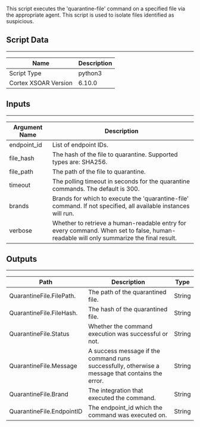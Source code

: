 This script executes the 'quarantine-file' command on a specified file via the appropriate agent. This script is used to isolate files identified as suspicious.

## Script Data

---

| **Name** | **Description** |
| --- | --- |
| Script Type | python3 |
| Cortex XSOAR Version | 6.10.0 |

## Inputs

---

| **Argument Name** | **Description**                                                                                                                       |
| --- |---------------------------------------------------------------------------------------------------------------------------------------|
| endpoint_id | List of endpoint IDs.                                                                                                                 |
| file_hash | The hash of the file to quarantine. Supported types are: SHA256.                                                                |
| file_path | The path of the file to quarantine.                                                                                                   |
| timeout | The polling timeout in seconds for the quarantine commands.  The default is 300.                                                                          |
| brands | Brands for which to execute the 'quarantine-file' command. If not specified, all available instances will run.                        |
| verbose | Whether to retrieve a human-readable entry for every command. When set to false, human-readable will only summarize the final result. |

## Outputs

---

| **Path** | **Description** | **Type** |
| --- | --- | --- |
| QuarantineFile.FilePath. | The path of the quarantined file. | String |
| QuarantineFile.FileHash. | The hash of the quarantined file. | String |
| QuarantineFile.Status | Whether the command execution was successful or not. | String |
| QuarantineFile.Message | A success message if the command runs successfully, otherwise a message that contains the error. | String |
| QuarantineFile.Brand | The integration that executed the command. | String |
| QuarantineFile.EndpointID | The endpoint_id which the command was executed on. | String |
